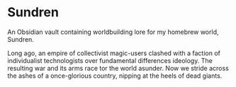 # Sundren
An Obsidian vault containing worldbuilding lore for my homebrew world, Sundren.

Long ago, an empire of collectivist magic-users clashed with a faction of individualist technologists over fundamental differences ideology. The resulting war and its arms race tor the world asunder. Now we stride across the ashes of a once-glorious country, nipping at the heels of dead giants.
